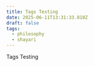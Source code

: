 ```yaml
---
title: Tags Testing
date: 2025-06-11T13:31:33.810Z
draft: false
tags:
  - philosophy
  - shayari
---
```

T﻿ags Testing